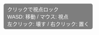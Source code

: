 <!DOCTYPE html>
<html lang="ja">
<head>
  <meta charset="UTF-8" />
  <title>Minecraft風ゲーム</title>
  <style>
    body { margin: 0; overflow: hidden; }
    canvas { display: block; }
    #info {
      position: absolute;
      top: 10px; left: 10px;
      color: white; font-family: sans-serif;
      background: rgba(0,0,0,0.5);
      padding: 5px 10px; border-radius: 5px;
    }
  </style>
</head>
<body>
  <div id="info">
    クリックで視点ロック<br>
    WASD: 移動 / マウス: 視点<br>
    左クリック: 壊す / 右クリック: 置く
  </div>

  <script src="https://cdn.jsdelivr.net/npm/three@0.160.0/build/three.min.js"></script>
  <script src="https://cdn.jsdelivr.net/npm/three@0.160.0/examples/js/controls/PointerLockControls.js"></script>
  <script>
    let scene, camera, renderer, controls, raycaster;
    let blocks = {};
    const blockSize = 1;

    init();
    animate();

    function init() {
      scene = new THREE.Scene();
      scene.background = new THREE.Color(0x87ceeb);

      camera = new THREE.PerspectiveCamera(75, window.innerWidth / window.innerHeight, 0.1, 1000);
      camera.position.set(8, 5, 8);

      renderer = new THREE.WebGLRenderer({ antialias: true });
      renderer.setSize(window.innerWidth, window.innerHeight);
      document.body.appendChild(renderer.domElement);

      // 光源
      const light = new THREE.DirectionalLight(0xffffff, 1);
      light.position.set(10, 20, 10);
      scene.add(light);
      scene.add(new THREE.AmbientLight(0xffffff, 0.4));

      // コントロール（FPS視点）
      controls = new THREE.PointerLockControls(camera, document.body);
      document.body.addEventListener("click", () => controls.lock());
      scene.add(controls.getObject());

      raycaster = new THREE.Raycaster();

      // 地面
      const groundGeo = new THREE.BoxGeometry(blockSize, blockSize, blockSize);
      const groundMat = new THREE.MeshStandardMaterial({ color: 0x228B22 });
      for (let x = 0; x < 16; x++) {
        for (let z = 0; z < 16; z++) {
          const cube = new THREE.Mesh(groundGeo, groundMat);
          cube.position.set(x, 0, z);
          scene.add(cube);
          blocks[`${x},0,${z}`] = cube;
        }
      }

      // イベント
      window.addEventListener("resize", onWindowResize);
      document.addEventListener("mousedown", onMouseDown);
      document.addEventListener("contextmenu", e => e.preventDefault());

      // 移動制御
      document.addEventListener("keydown", onKeyDown);
      document.addEventListener("keyup", onKeyUp);
    }

    function onWindowResize() {
      camera.aspect = window.innerWidth / window.innerHeight;
      camera.updateProjectionMatrix();
      renderer.setSize(window.innerWidth, window.innerHeight);
    }

    // --- ブロック操作 ---
    function onMouseDown(event) {
      if (!controls.isLocked) return;
      raycaster.setFromCamera(new THREE.Vector2(0, 0), camera);
      const intersects = raycaster.intersectObjects(Object.values(blocks));
      if (intersects.length > 0) {
        const target = intersects[0];
        const pos = target.object.position.clone();

        if (event.button === 0) {
          // 左クリック: 壊す
          scene.remove(target.object);
          delete blocks[`${pos.x},${pos.y},${pos.z}`];
        } else if (event.button === 2) {
          // 右クリック: 置く
          const normal = target.face.normal;
          const newPos = pos.clone().add(normal);
          const key = `${newPos.x},${newPos.y},${newPos.z}`;
          if (!blocks[key]) {
            const mat = new THREE.MeshStandardMaterial({ color: 0x8B4513 });
            const geo = new THREE.BoxGeometry(blockSize, blockSize, blockSize);
            const cube = new THREE.Mesh(geo, mat);
            cube.position.copy(newPos);
            scene.add(cube);
            blocks[key] = cube;
          }
        }
      }
    }

    // --- 移動制御 ---
    const keys = {};
    function onKeyDown(e) { keys[e.code] = true; }
    function onKeyUp(e) { keys[e.code] = false; }

    function movePlayer() {
      if (!controls.isLocked) return;
      const speed = 0.1;
      const dir = new THREE.Vector3();
      if (keys["KeyW"]) dir.z -= 1;
      if (keys["KeyS"]) dir.z += 1;
      if (keys["KeyA"]) dir.x -= 1;
      if (keys["KeyD"]) dir.x += 1;
      dir.normalize();
      controls.moveRight(dir.x * speed);
      controls.moveForward(dir.z * speed);
    }

    // --- アニメーション ---
    function animate() {
      requestAnimationFrame(animate);
      movePlayer();
      renderer.render(scene, camera);
    }
  </script>
</body>
</html>
